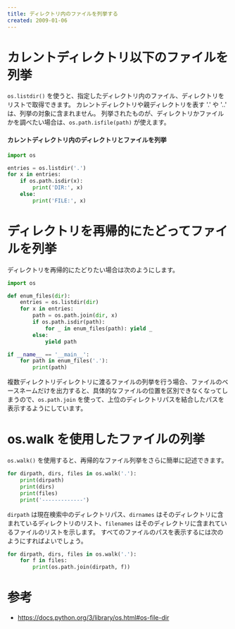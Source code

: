 ```yaml
---
title: ディレクトリ内のファイルを列挙する
created: 2009-01-06
---
```


カレントディレクトリ以下のファイルを列挙
====

`os.listdir()` を使うと、指定したディレクトリ内のファイル、ディレクトリをリストで取得できます。
カレントディレクトリや親ディレクトリを表す '.' や '..' は、列挙の対象に含まれません。
列挙されたものが、ディレクトリかファイルかを調べたい場合は、`os.path.isfile(path)` が使えます。

#### カレントディレクトリ内のディレクトリとファイルを列挙
```python
import os

entries = os.listdir('.')
for x in entries:
    if os.path.isdir(x):
        print('DIR:', x)
    else:
        print('FILE:', x)
```

ディレクトリを再帰的にたどってファイルを列挙
====

ディレクトリを再帰的にたどりたい場合は次のようにします。

```python
import os

def enum_files(dir):
    entries = os.listdir(dir)
    for x in entries:
        path = os.path.join(dir, x)
        if os.path.isdir(path):
            for _ in enum_files(path): yield _
        else:
            yield path

if __name__ == '__main__':
    for path in enum_files('.'):
        print(path)
```

複数ディレクトリディレクトリに渡るファイルの列挙を行う場合、ファイルのベースネームだけを出力すると、具体的なファイルの位置を区別できなくなってしまうので、`os.path.join` を使って、上位のディレクトリパスを結合したパスを表示するようにしています。


os.walk を使用したファイルの列挙
====
`os.walk()` を使用すると、再帰的なファイル列挙をさらに簡単に記述できます。

```python
for dirpath, dirs, files in os.walk('.'):
    print(dirpath)
    print(dirs)
    print(files)
    print('-------------')
```

`dirpath` は現在検索中のディレクトリパス、`dirnames` はそのディレクトリに含まれているディレクトリのリスト、`filenames` はそのディレクトリに含まれているファイルのリストを示します。
すべてのファイルのパスを表示するには次のようにすればよいでしょう。

```python
for dirpath, dirs, files in os.walk('.'):
    for f in files:
        print(os.path.join(dirpath, f))
```


参考
====

* https://docs.python.org/3/library/os.html#os-file-dir

